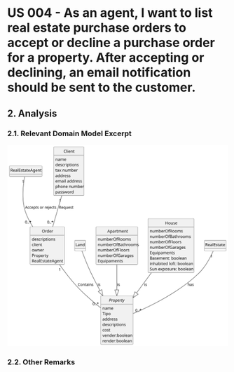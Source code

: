 # US 004 - As an agent, I want to list real estate purchase orders to accept or decline a purchase order for a property. After accepting or declining, an email notification should be sent to the customer.

## 2. Analysis

### 2.1. Relevant Domain Model Excerpt 

![Domain Model](svg/us0011-domain-model.svg)

### 2.2. Other Remarks
